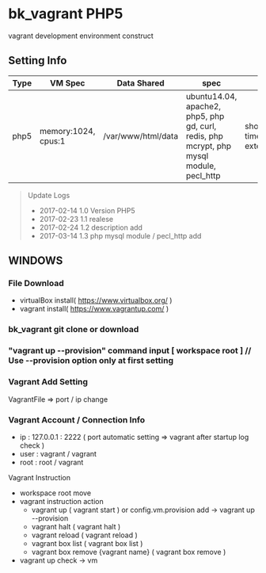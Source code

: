 # bk_vagrant PHP5
vagrant development environment construct

## Setting Info
Type | VM Spec | Data Shared | spec | php.ini setting
------------ | ------------- | ------------- | ------------- | -------------
php5 | memory:1024, cpus:1 | /var/www/html/data | ubuntu14.04, apache2, php5, php gd, curl, redis, php mcrypt, php mysql module, pecl_http | short_open_tag=on, timezone=Asia/Seoul, extension=http.so


> Update Logs
> - 2017-02-14 1.0 Version PHP5
> - 2017-02-23 1.1 realese
> - 2017-02-24 1.2 description add
> - 2017-03-14 1.3 php mysql module / pecl_http add


## WINDOWS

### File Download
   * virtualBox install( https://www.virtualbox.org/ )
   * vagrant install( https://www.vagrantup.com/ )
   
   
### bk_vagrant git clone or download
   
   
### "vagrant up --provision" command input [ workspace root ]   // Use --provision option only at first setting


### Vagrant Add Setting
VagrantFile => port / ip change


### Vagrant Account / Connection Info
* ip : 127.0.0.1 : 2222 ( port automatic setting => vagrant after startup log check )
* user : vagrant / vagrant
* root : root / vagrant


Vagrant Instruction
* workspace root move
* vagrant instruction action
  - vagrant up ( vagrant start ) or config.vm.provision add -> vagrant up --provision
  - vagrant halt ( vagrant halt )
  - vagrant reload ( vagrant reload )
  - vagrant box list ( vagrant box list )
  - vagrant box remove {vagrant name} ( vagrant box remove )
* vagrant up check -> vm
